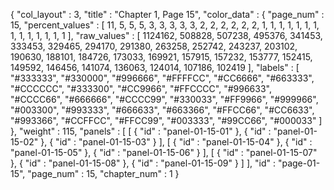 {
  "col_layout" : 3,
  "title" : "Chapter 1, Page 15",
  "color_data" : {
    "page_num" : 15,
    "percent_values" : [
      11,
      5,
      5,
      5,
      3,
      3,
      3,
      3,
      3,
      2,
      2,
      2,
      2,
      2,
      2,
      1,
      1,
      1,
      1,
      1,
      1,
      1,
      1,
      1,
      1,
      1,
      1,
      1,
      1
    ],
    "raw_values" : [
      1124162,
      508828,
      507238,
      495376,
      341453,
      333453,
      329465,
      294170,
      291380,
      263258,
      252742,
      243237,
      203102,
      190630,
      188101,
      184726,
      173033,
      169921,
      157915,
      157232,
      153777,
      152415,
      149592,
      146456,
      141074,
      136063,
      124014,
      107186,
      102419
    ],
    "labels" : [
      "#333333",
      "#330000",
      "#996666",
      "#FFFFCC",
      "#CC6666",
      "#663333",
      "#CCCCCC",
      "#333300",
      "#CC9966",
      "#FFCCCC",
      "#996633",
      "#CCCC66",
      "#666666",
      "#CCCC99",
      "#330033",
      "#FF9966",
      "#999966",
      "#003300",
      "#993333",
      "#666633",
      "#663366",
      "#FFCC66",
      "#CC6633",
      "#993366",
      "#CCFFCC",
      "#FFCC99",
      "#003333",
      "#99CC66",
      "#000033"
    ]
  },
  "weight" : 115,
  "panels" : [
    [
      {
        "id" : "panel-01-15-01"
      },
      {
        "id" : "panel-01-15-02"
      },
      {
        "id" : "panel-01-15-03"
      }
    ],
    [
      {
        "id" : "panel-01-15-04"
      },
      {
        "id" : "panel-01-15-05"
      },
      {
        "id" : "panel-01-15-06"
      }
    ],
    [
      {
        "id" : "panel-01-15-07"
      },
      {
        "id" : "panel-01-15-08"
      },
      {
        "id" : "panel-01-15-09"
      }
    ]
  ],
  "id" : "page-01-15",
  "page_num" : 15,
  "chapter_num" : 1
}
